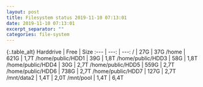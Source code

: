 ```yaml
---
layout: post
title: Filesystem status 2019-11-10 07:13:01
date: 2019-11-10 07:13:01
excerpt_separator: ""
categories: file-system
---
```

{:.table_alt}
Harddrive | Free | Size
:--- | ---: | ---:
/ | 27G | 37G
/home | 621G | 1,7T
/home/public/HDD1 | 39G | 1,8T
/home/public/HDD3 | 58G | 1,8T
/home/public/HDD4 | 30G | 2,7T
/home/public/HDD5 | 559G | 2,7T
/home/public/HDD6 | 738G | 2,7T
/home/public/HDD7 | 127G | 2,7T
/mnt/data2 | 1,4T | 2,0T
/mnt/pool | 1,4T | 6,4T
